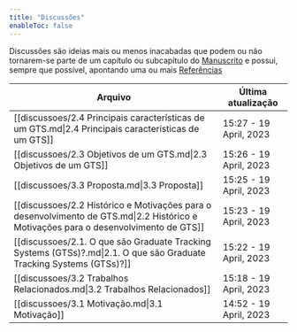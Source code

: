 ```yaml
---
title: "Discussões"
enableToc: false
---
```

Discussões são ideias mais ou menos inacabadas que podem ou não tornarem-se parte de um capítulo ou subcapítulo do [Manuscrito](main_pages/manuscrito.md) e possui, sempre que possível, apontando uma ou mais [Referências](main_pages/referencias.md)

 | Arquivo                                                                                                                              | Última atualização      |
| ------------------------------------------------------------------------------------------------------------------------------------ | ----------------------- |
| [[discussoes/2.4 Principais características de um GTS.md\|2.4 Principais características de um GTS]]                                 | 15:27  - 19 April, 2023 |
| [[discussoes/2.3 Objetivos de um GTS.md\|2.3 Objetivos de um GTS]]                                                                   | 15:26  - 19 April, 2023 |
| [[discussoes/3.3 Proposta.md\|3.3 Proposta]]                                                                                         | 15:25  - 19 April, 2023 |
| [[discussoes/2.2 Histórico e Motivações para o desenvolvimento de GTS.md\|2.2 Histórico e Motivações para o desenvolvimento de GTS]] | 15:23  - 19 April, 2023 |
| [[discussoes/2.1. O que são Graduate Tracking Systems (GTSs)?.md\|2.1. O que são Graduate Tracking Systems (GTSs)?]]                 | 15:22  - 19 April, 2023 |
| [[discussoes/3.2 Trabalhos Relacionados.md\|3.2 Trabalhos Relacionados]]                                                             | 15:18  - 19 April, 2023 |
| [[discussoes/3.1 Motivação.md\|3.1 Motivação]]                                                                                       | 14:52  - 19 April, 2023 |






















